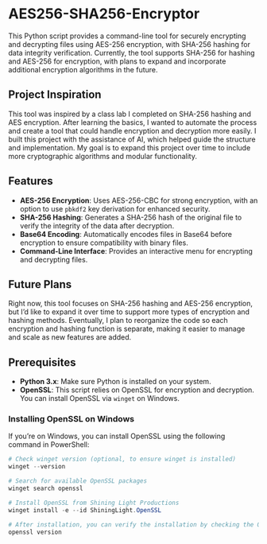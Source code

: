 # AES256-SHA256-Encryptor

This Python script provides a command-line tool for securely encrypting and decrypting files using AES-256 encryption, with SHA-256 hashing for data integrity verification. Currently, the tool supports SHA-256 for hashing and AES-256 for encryption, with plans to expand and incorporate additional encryption algorithms in the future.

## Project Inspiration

This tool was inspired by a class lab I completed on SHA-256 hashing and AES encryption. After learning the basics, I wanted to automate the process and create a tool that could handle encryption and decryption more easily. I built this project with the assistance of AI, which helped guide the structure and implementation. My goal is to expand this project over time to include more cryptographic algorithms and modular functionality.

## Features
- **AES-256 Encryption**: Uses AES-256-CBC for strong encryption, with an option to use `pbkdf2` key derivation for enhanced security.
- **SHA-256 Hashing**: Generates a SHA-256 hash of the original file to verify the integrity of the data after decryption.
- **Base64 Encoding**: Automatically encodes files in Base64 before encryption to ensure compatibility with binary files.
- **Command-Line Interface**: Provides an interactive menu for encrypting and decrypting files.

## Future Plans
Right now, this tool focuses on SHA-256 hashing and AES-256 encryption, but I’d like to expand it over time to support more types of encryption and hashing methods. Eventually, I plan to reorganize the code so each encryption and hashing function is separate, making it easier to manage and scale as new features are added.

## Prerequisites

- **Python 3.x**: Make sure Python is installed on your system.
- **OpenSSL**: This script relies on OpenSSL for encryption and decryption. You can install OpenSSL via `winget` on Windows.

### Installing OpenSSL on Windows
If you’re on Windows, you can install OpenSSL using the following command in PowerShell:

```powershell
# Check winget version (optional, to ensure winget is installed)
winget --version

# Search for available OpenSSL packages
winget search openssl

# Install OpenSSL from Shining Light Productions
winget install -e --id ShiningLight.OpenSSL

# After installation, you can verify the installation by checking the OpenSSL version:
openssl version
